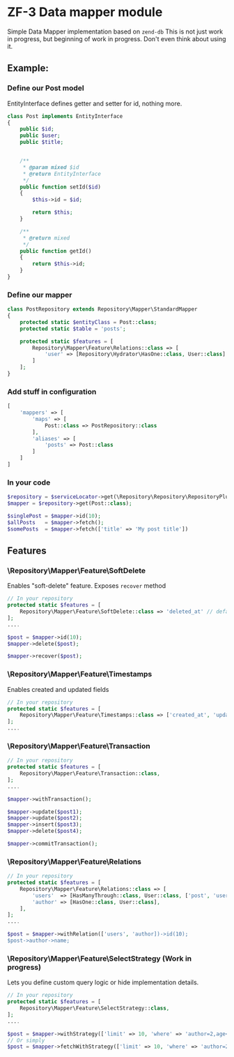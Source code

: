 # ZF-3 Data mapper module

Simple Data Mapper implementation based on `zend-db`
This is not just work in progress, but beginning of work in progress. Don't even think about using it.


## Example:
    
### Define our Post model
EntityInterface defines getter and setter for id, nothing more.
 
```php
class Post implements EntityInterface
{
    public $id;
    public $user;
    public $title;


    /**
     * @param mixed $id
     * @return EntityInterface
     */
    public function setId($id)
    {
        $this->id = $id;

        return $this;
    }

    /**
     * @return mixed
     */
    public function getId()
    {
        return $this->id;
    }
}
```
    
### Define our mapper
    
```php
class PostRepository extends Repository\Mapper\StandardMapper
{
    protected static $entityClass = Post::class;
    protected static $table = 'posts';

    protected static $features = [
        Repository\Mapper\Feature\Relations::class => [
            'user' => [Repository\Hydrator\HasOne::class, User::class]
        ]
    ];
}
```
    
### Add stuff in configuration

```php
[
    'mappers' => [
        'maps' => [
            Post::class => PostRepository::class
        ],
        'aliases' => [
            'posts' => Post::class
        ]
    ]
]
```
    
### In your code
    
```php
$repository = $serviceLocator->get(\Repository\Repository\RepositoryPluginManager::class);
$mapper = $repository->get(Post::class);

$singlePost = $mapper->id(10);
$allPosts   = $mapper->fetch();
$somePosts  = $mapper->fetch(['title' => 'My post title'])
```
    
## Features

### \Repository\Mapper\Feature\SoftDelete

Enables "soft-delete" feature. Exposes `recover` method

```php
// In your repository
protected static $features = [
    Repository\Mapper\Feature\SoftDelete::class => 'deleted_at' // default field is 'deleted_at'
];
....

$post = $mapper->id(10);
$mapper->delete($post);

$mapper->recover($post);
```

### \Repository\Mapper\Feature\Timestamps

Enables created and updated fields

```php
// In your repository
protected static $features = [
    Repository\Mapper\Feature\Timestamps::class => ['created_at', 'updated_at']
];
....
```

### \Repository\Mapper\Feature\Transaction

```php
// In your repository
protected static $features = [
    Repository\Mapper\Feature\Transaction::class,
];
....

$mapper->withTransaction();

$mapper->update($post1);
$mapper->update($post2);
$mapper->insert($post3);
$mapper->delete($post4);

$mapper->commitTransaction();
```

### \Repository\Mapper\Feature\Relations

```php
// In your repository
protected static $features = [
    Repository\Mapper\Feature\Relations::class => [
        'users'  => [HasManyThrough::class, User::class, ['post', 'user'], 'post_users'],
        'author' => [HasOne::class, User::class],
    ],
];
....

$post = $mapper->withRelation(['users', 'author])->id(10);
$post->author->name;
```

### \Repository\Mapper\Feature\SelectStrategy (Work in progress)

Lets you define custom query logic or hide implementation details. 

```php
// In your repository
protected static $features = [
    Repository\Mapper\Feature\SelectStrategy::class,
];
....

$post = $mapper->withStrategy(['limit' => 10, 'where' => 'author=2,age<55', 'order' => '-created_at'])->fetch();
// Or simply
$post = $mapper->fetchWithStrategy(['limit' => 10, 'where' => 'author=2,age<55']);
```


    
